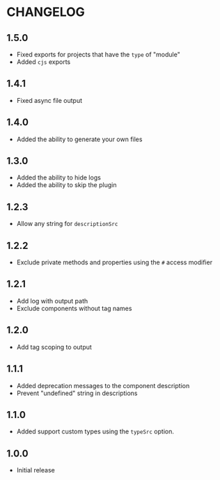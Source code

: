 # CHANGELOG

## 1.5.0

- Fixed exports for projects that have the `type` of "module"
- Added `cjs` exports

## 1.4.1

- Fixed async file output

## 1.4.0

- Added the ability to generate your own files

## 1.3.0

- Added the ability to hide logs
- Added the ability to skip the plugin

## 1.2.3

- Allow any string for `descriptionSrc`

## 1.2.2

- Exclude private methods and properties using the `#` access modifier

## 1.2.1

- Add log with output path
- Exclude components without tag names

## 1.2.0

- Add tag scoping to output

## 1.1.1

- Added deprecation messages to the component description
- Prevent "undefined" string in descriptions

## 1.1.0

- Added support custom types using the `typeSrc` option.

## 1.0.0

- Initial release
